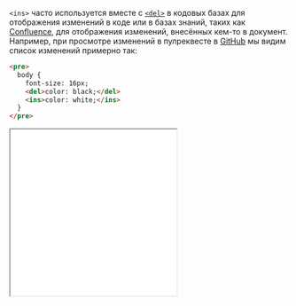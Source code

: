 `<ins>` часто используется вместе с [`<del>`](/html/del) в кодовых базах для отображения изменений в коде или в базах знаний, таких как [Confluence](https://confluence.atlassian.com/doc/page-history-and-page-comparison-views-139379.html), для отображения изменений, внесённых кем-то в документ. Например, при просмотре изменений в пулреквесте в [GitHub](https://github.com/) мы видим список изменений примерно так:

```html
<pre>
  body {
    font-size: 16px;
    <del>color: black;</del>
    <ins>color: white;</ins>
  }
</pre>
```

<iframe title="Пример с кодом" src="../demos/code/" height="300"></iframe>
